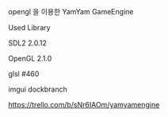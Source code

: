 opengl 을 이용한 YamYam GameEngine

Used Library

SDL2 2.0.12

OpenGL 2.1.0

glsl #460

imgui dockbranch

https://trello.com/b/sNr6IAOm/yamyamengine
